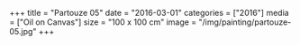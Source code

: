 +++
title = "Partouze 05"
date = "2016-03-01"
categories = ["2016"]
media = ["Oil on Canvas"]
size = "100 x 100 cm"
image = "/img/painting/partouze-05.jpg"
+++
